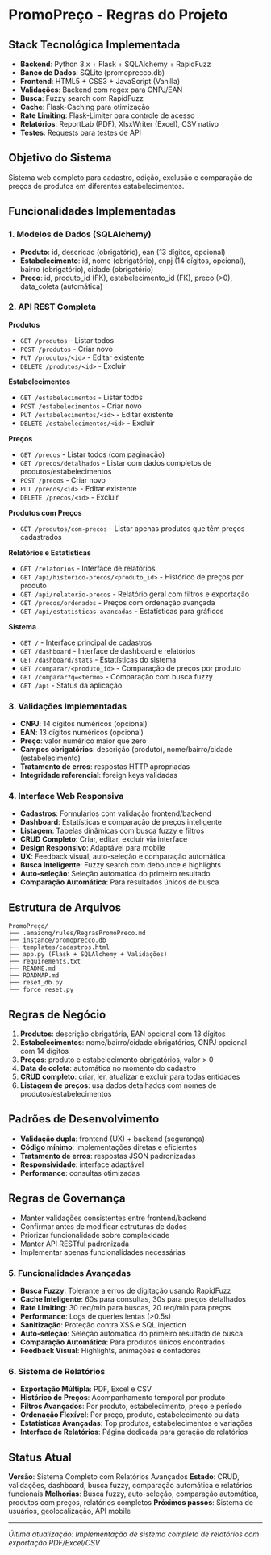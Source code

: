# PromoPreço - Regras do Projeto

## Stack Tecnológica Implementada
- **Backend**: Python 3.x + Flask + SQLAlchemy + RapidFuzz
- **Banco de Dados**: SQLite (promoprecco.db)
- **Frontend**: HTML5 + CSS3 + JavaScript (Vanilla)
- **Validações**: Backend com regex para CNPJ/EAN
- **Busca**: Fuzzy search com RapidFuzz
- **Cache**: Flask-Caching para otimização
- **Rate Limiting**: Flask-Limiter para controle de acesso
- **Relatórios**: ReportLab (PDF), XlsxWriter (Excel), CSV nativo
- **Testes**: Requests para testes de API

## Objetivo do Sistema
Sistema web completo para cadastro, edição, exclusão e comparação de preços de produtos em diferentes estabelecimentos.

## Funcionalidades Implementadas

### 1. Modelos de Dados (SQLAlchemy)
- **Produto**: id, descricao (obrigatório), ean (13 dígitos, opcional)
- **Estabelecimento**: id, nome (obrigatório), cnpj (14 dígitos, opcional), bairro (obrigatório), cidade (obrigatório)
- **Preco**: id, produto_id (FK), estabelecimento_id (FK), preco (>0), data_coleta (automática)

### 2. API REST Completa
**Produtos**
- `GET /produtos` - Listar todos
- `POST /produtos` - Criar novo
- `PUT /produtos/<id>` - Editar existente
- `DELETE /produtos/<id>` - Excluir

**Estabelecimentos**
- `GET /estabelecimentos` - Listar todos
- `POST /estabelecimentos` - Criar novo
- `PUT /estabelecimentos/<id>` - Editar existente
- `DELETE /estabelecimentos/<id>` - Excluir

**Preços**
- `GET /precos` - Listar todos (com paginação)
- `GET /precos/detalhados` - Listar com dados completos de produtos/estabelecimentos
- `POST /precos` - Criar novo
- `PUT /precos/<id>` - Editar existente
- `DELETE /precos/<id>` - Excluir

**Produtos com Preços**
- `GET /produtos/com-precos` - Listar apenas produtos que têm preços cadastrados

**Relatórios e Estatísticas**
- `GET /relatorios` - Interface de relatórios
- `GET /api/historico-precos/<produto_id>` - Histórico de preços por produto
- `GET /api/relatorio-precos` - Relatório geral com filtros e exportação
- `GET /precos/ordenados` - Preços com ordenação avançada
- `GET /api/estatisticas-avancadas` - Estatísticas para gráficos

**Sistema**
- `GET /` - Interface principal de cadastros
- `GET /dashboard` - Interface de dashboard e relatórios
- `GET /dashboard/stats` - Estatísticas do sistema
- `GET /comparar/<produto_id>` - Comparação de preços por produto
- `GET /comparar?q=<termo>` - Comparação com busca fuzzy
- `GET /api` - Status da aplicação

### 3. Validações Implementadas
- **CNPJ**: 14 dígitos numéricos (opcional)
- **EAN**: 13 dígitos numéricos (opcional)
- **Preço**: valor numérico maior que zero
- **Campos obrigatórios**: descrição (produto), nome/bairro/cidade (estabelecimento)
- **Tratamento de erros**: respostas HTTP apropriadas
- **Integridade referencial**: foreign keys validadas

### 4. Interface Web Responsiva
- **Cadastros**: Formulários com validação frontend/backend
- **Dashboard**: Estatísticas e comparação de preços inteligente
- **Listagem**: Tabelas dinâmicas com busca fuzzy e filtros
- **CRUD Completo**: Criar, editar, excluir via interface
- **Design Responsivo**: Adaptável para mobile
- **UX**: Feedback visual, auto-seleção e comparação automática
- **Busca Inteligente**: Fuzzy search com debounce e highlights
- **Auto-seleção**: Seleção automática do primeiro resultado
- **Comparação Automática**: Para resultados únicos de busca

## Estrutura de Arquivos
```
PromoPreço/
├── .amazonq/rules/RegrasPromoPreco.md
├── instance/promoprecco.db
├── templates/cadastros.html
├── app.py (Flask + SQLAlchemy + Validações)
├── requirements.txt
├── README.md
├── ROADMAP.md
├── reset_db.py
└── force_reset.py
```

## Regras de Negócio
1. **Produtos**: descrição obrigatória, EAN opcional com 13 dígitos
2. **Estabelecimentos**: nome/bairro/cidade obrigatórios, CNPJ opcional com 14 dígitos
3. **Preços**: produto e estabelecimento obrigatórios, valor > 0
4. **Data de coleta**: automática no momento do cadastro
5. **CRUD completo**: criar, ler, atualizar e excluir para todas entidades
6. **Listagem de preços**: usa dados detalhados com nomes de produtos/estabelecimentos

## Padrões de Desenvolvimento
- **Validação dupla**: frontend (UX) + backend (segurança)
- **Código mínimo**: implementações diretas e eficientes
- **Tratamento de erros**: respostas JSON padronizadas
- **Responsividade**: interface adaptável
- **Performance**: consultas otimizadas

## Regras de Governança
- Manter validações consistentes entre frontend/backend
- Confirmar antes de modificar estruturas de dados
- Priorizar funcionalidade sobre complexidade
- Manter API RESTful padronizada
- Implementar apenas funcionalidades necessárias

### 5. Funcionalidades Avançadas
- **Busca Fuzzy**: Tolerante a erros de digitação usando RapidFuzz
- **Cache Inteligente**: 60s para consultas, 30s para preços detalhados
- **Rate Limiting**: 30 req/min para buscas, 20 req/min para preços
- **Performance**: Logs de queries lentas (>0.5s)
- **Sanitização**: Proteção contra XSS e SQL injection
- **Auto-seleção**: Seleção automática do primeiro resultado de busca
- **Comparação Automática**: Para produtos únicos encontrados
- **Feedback Visual**: Highlights, animações e contadores

### 6. Sistema de Relatórios
- **Exportação Múltipla**: PDF, Excel e CSV
- **Histórico de Preços**: Acompanhamento temporal por produto
- **Filtros Avançados**: Por produto, estabelecimento, preço e período
- **Ordenação Flexível**: Por preço, produto, estabelecimento ou data
- **Estatísticas Avançadas**: Top produtos, estabelecimentos e variações
- **Interface de Relatórios**: Página dedicada para geração de relatórios

## Status Atual
**Versão**: Sistema Completo com Relatórios Avançados
**Estado**: CRUD, validações, dashboard, busca fuzzy, comparação automática e relatórios funcionais
**Melhorias**: Busca fuzzy, auto-seleção, comparação automática, produtos com preços, relatórios completos
**Próximos passos**: Sistema de usuários, geolocalização, API mobile

---
*Última atualização: Implementação de sistema completo de relatórios com exportação PDF/Excel/CSV*